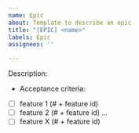 ```yaml
---
name: Epic
about: Template to describe an epic
title: "[EPIC] <name>"
labels: Epic
assignees: ''

---
```


Description:

- Acceptance criteria:
- [ ] feature 1 (# + feature id)
- [ ] feature 2 (# + feature id)
...
- [ ] feature X (# + feature id)
